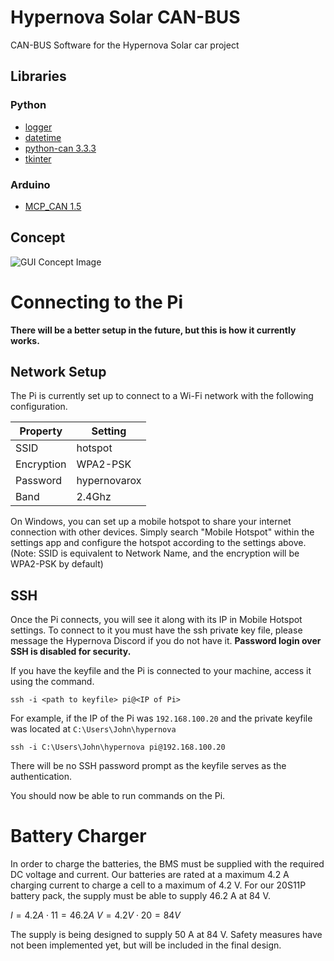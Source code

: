# Hypernova Solar CAN-BUS
CAN-BUS Software for the Hypernova Solar car project

## Libraries
### Python
* [logger](https://docs.python.org/3/howto/logging.html)
* [datetime](https://docs.python.org/3/library/datetime.html)
* [python-can 3.3.3](https://python-can.readthedocs.io/en/master/)
* [tkinter](https://docs.python.org/3/library/tkinter.html)
### Arduino
* [MCP_CAN 1.5](https://github.com/coryjfowler/MCP_CAN_lib)
## Concept
![GUI Concept Image](https://user-images.githubusercontent.com/71153497/94322067-6c2bb080-ff5f-11ea-8db7-31932fe6fd47.png)

# Connecting to the Pi
**There will be a better setup in the future, but this is how it currently works.**
## Network Setup
The Pi is currently set up to connect to a Wi-Fi network with the following configuration.

| Property     | Setting       |
|--------------|---------------|
|SSID          | hotspot       |
|Encryption    | WPA2-PSK      |
|Password      | hypernovarox  |
|Band          | 2.4Ghz        |

On Windows, you can set up a mobile hotspot to share your internet connection with other devices. Simply search "Mobile Hotspot" within the settings app and configure the hotspot according to the settings above. (Note: SSID is equivalent to Network Name, and the encryption will be WPA2-PSK by default)

## SSH
Once the Pi connects, you will see it along with its IP in Mobile Hotspot settings. To connect to it you must have the ssh private key file, please message the Hypernova Discord if you do not have it. **Password login over SSH is disabled for security.**

If you have the keyfile and the Pi is connected to your machine, access it using the command.
```
ssh -i <path to keyfile> pi@<IP of Pi>
```

For example, if the IP of the Pi was `192.168.100.20` and the private keyfile was located at `C:\Users\John\hypernova`
```
ssh -i C:\Users\John\hypernova pi@192.168.100.20
```

There will be no SSH password prompt as the keyfile serves as the authentication.

You should now be able to run commands on the Pi.

# Battery Charger
In order to charge the batteries, the BMS must be supplied with the required DC voltage and current. Our batteries are rated at a maximum 4.2 A charging current to charge a cell to a maximum of 4.2 V. For our 20S11P battery pack, the supply must be able to supply 46.2 A at 84 V.

$I = 4.2 A \cdot 11 = 46.2 A$
$V = 4.2 V \cdot 20 = 84 V$

The supply is being designed to supply 50 A at 84 V. Safety measures have not been implemented yet, but will be included in the final design.
